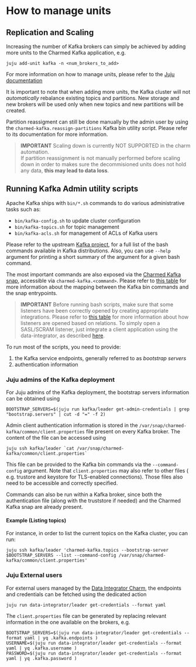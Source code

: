 # How to manage units

## Replication and Scaling

Increasing the number of Kafka brokers can simply be achieved by adding more units
to the Charmed Kafka application, e.g. 

```shell
juju add-unit kafka -n <num_brokers_to_add>
```

For more information on how to manage units, please refer to the [Juju documentation](https://juju.is/docs/juju/manage-units)

It is important to note that when adding more units, the Kafka cluster will not 
*automatically* rebalance existing topics and partitions. New storage and new brokers
will be used only when new topics and new partitions will be created. 

Partition reassigment can still be done manually by the admin user by using the 
`charmed-kafka.reassign-partitions` Kafka bin utility script. Please refer to 
its documentation for more information. 

> **IMPORTANT** Scaling down is currently NOT SUPPORTED in the charm automation.  
> If partition reassignment is not manually performed before scaling down in order 
> to makes sure the decommisioned units does not hold any data, **this may 
> lead to data loss**. 


## Running Kafka Admin utility scripts

Apache Kafka ships with `bin/*.sh` commands to do various administrative tasks such as:
* `bin/kafka-config.sh` to update cluster configuration
* `bin/kafka-topics.sh` for topic management
* `bin/kafka-acls.sh` for management of ACLs of Kafka users

Please refer to the upstream [Kafka project](https://github.com/apache/kafka/tree/trunk/bin), 
for a full list of the bash commands available in Kafka distributions. Also, you can 
use `--help` argument for printing a short summary of the argument for a given 
bash command. 

The most important commands are also exposed via the [Charmed Kafka snap](https://snapcraft.io/charmed-kafka), 
accessible via `charmed-kafka.<command>`. Please refer to [this table](TODO) for 
more information about the mapping between the Kafka bin commands and the snap entrypoints.

> **IMPORTANT** Before running bash scripts, make sure that some listeners have been correctly 
> opened by creating appropriate integrations. Please refer to [this table](TODO) for more 
> information about how listeners are opened based on relations. To simply open a 
> SASL/SCRAM listener, just integrate a client application using the data-integrator, 
> as described [here](TODO).

To run most of the scripts, you need to provide:
1. the Kafka service endpoints, generally referred to as *bootstrap servers* 
2. authentication information 

### Juju admins of the Kafka deployment

For Juju admins of the Kafka deployment, the bootstrap servers information can 
be obtained using

```
BOOTSTRAP_SERVERS=$(juju run kafka/leader get-admin-credentials | grep "bootstrap.servers" | cut -d "=" -f 2)
```

Admin client authentication information is stored in the 
`/var/snap/charmed-kafka/common/client.properties` file present on every Kafka
broker. The content of the file can be accessed using 

```
juju ssh kafka/leader `cat /var/snap/charmed-kafka/common/client.properties`
```

This file can be provided to the Kafka bin commands via the `--command-config`
argument. Note that `client.properties` may also refer to other files (
e.g. trustore and keystore for TLS-enabled connections). Those
files also need to be accessible and correctly specified. 

Commands can also be run within a Kafka broker, since both the authentication 
file (along with the truststore if needed) and the Charmed Kafka snap are 
already present. 

#### Example (Listing topics)

For instance, in order to list the current topics on the Kafka cluster, you can run:
```
juju ssh kafka/leader 'charmed-kafka.topics --bootstrap-server $BOOTSTRAP_SERVERS --list --command-config /var/snap/charmed-kafka/common/client.properties'
```

### Juju External users

For external users managed by the  [Data Integrator Charm](https://charmhub.io/data-integrator), 
the endpoints and credentials can be fetched using the dedicated action

```shell
juju run data-integrator/leader get-credentials --format yaml
```

The `client.properties` file can be generated by replacing relevant information in the 
one available on the brokers, e.g. 

```
BOOTSTRAP_SERVERS=$(juju run data-integrator/leader get-credentials --format yaml | yq .kafka.endpoints )
USERNAME=$(juju run data-integrator/leader get-credentials --format yaml | yq .kafka.username )
PASSWORD=$(juju run data-integrator/leader get-credentials --format yaml | yq .kafka.password )
```

